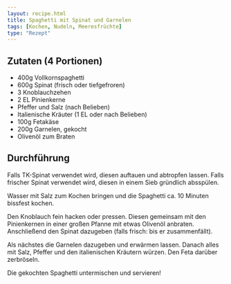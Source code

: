 ```yaml
---
layout: recipe.html
title: Spaghetti mit Spinat und Garnelen
tags: [Kochen, Nudeln, Meeresfrüchte]
type: "Rezept"
---
```


## Zutaten (4 Portionen)

- 400g Vollkornspaghetti
- 600g Spinat (frisch oder tiefgefroren)
- 3 Knoblauchzehen
- 2 EL Pinienkerne
- Pfeffer und Salz (nach Belieben)
- Italienische Kräuter (1 EL oder nach Belieben)
- 100g Fetakäse
- 200g Garnelen, gekocht
- Olivenöl zum Braten

## Durchführung

Falls TK-Spinat verwendet wird, diesen auftauen und abtropfen lassen. Falls frischer Spinat verwendet wird, diesen in einem Sieb gründlich absspülen.

Wasser mit Salz zum Kochen bringen und die Spaghetti ca. 10 Minuten bissfest kochen.

Den Knoblauch fein hacken oder pressen. Diesen gemeinsam mit den Pinienkernen in einer großen Pfanne mit etwas Olivenöl anbraten. Anschließend den Spinat dazugeben (falls frisch: bis er zusammenfällt).

Als nächstes die Garnelen dazugeben und erwärmen lassen. Danach alles mit Salz, Pfeffer und den italienischen Kräutern würzen. Den Feta darüber zerbröseln.

Die gekochten Spaghetti untermischen und servieren!